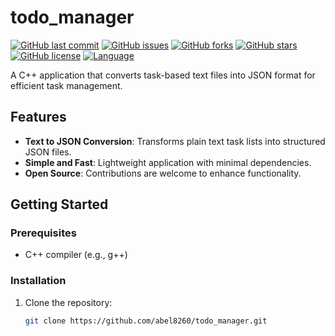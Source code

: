 # todo_manager

[![GitHub last commit](https://img.shields.io/github/last-commit/abel8260/todo_manager)](https://github.com/abel8260/todo_manager)
[![GitHub issues](https://img.shields.io/github/issues/abel8260/todo_manager)](https://github.com/abel8260/todo_manager/issues)
[![GitHub forks](https://img.shields.io/github/forks/abel8260/todo_manager)](https://github.com/abel8260/todo_manager/network)
[![GitHub stars](https://img.shields.io/github/stars/abel8260/todo_manager)](https://github.com/abel8260/todo_manager/stargazers)
[![GitHub license](https://img.shields.io/github/license/abel8260/todo_manager)](https://github.com/abel8260/todo_manager/blob/main/LICENSE)
[![Language](https://img.shields.io/badge/language-C%2B%2B-blue)](https://isocpp.org/)

A C++ application that converts task-based text files into JSON format for efficient task management.

## Features

- **Text to JSON Conversion**: Transforms plain text task lists into structured JSON files.
- **Simple and Fast**: Lightweight application with minimal dependencies.
- **Open Source**: Contributions are welcome to enhance functionality.

## Getting Started

### Prerequisites

- C++ compiler (e.g., g++)

### Installation

1. Clone the repository:
   ```bash
   git clone https://github.com/abel8260/todo_manager.git
